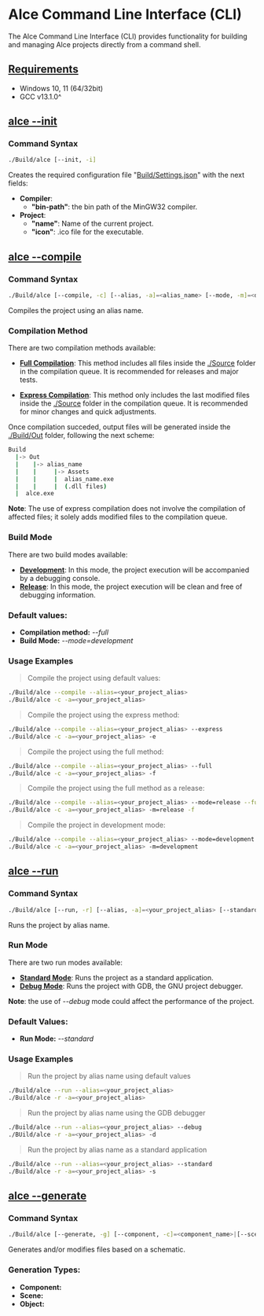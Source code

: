 # Alce Command Line Interface (CLI)

The Alce Command Line Interface (CLI) provides functionality for building and managing Alce projects directly from a command shell.

## <ins>Requirements</ins>

* Windows 10, 11 (64/32bit)
* GCC v13.1.0^

## <ins>alce --init</ins>

### Command Syntax
```bash
./Build/alce [--init, -i]
```

Creates the required configuration file "<ins>Build/Settings.json</ins>" with the next fields:

* __Compiler__:
  * __"bin-path"__: the bin path of the MinGW32 compiler.
* __Project__:
  * __"name"__: Name of the current project.
  * __"icon"__: .ico file for the executable.

## <ins>alce --compile</ins>

### Command Syntax
```bash
./Build/alce [--compile, -c] [--alias, -a]=<alias_name> [--mode, -m]=<development|release> [--full, -f]|[--express, -e]
```

Compiles the project using an alias name. 

### Compilation Method

There are two compilation methods available:

* <ins>__Full Compilation__</ins>: This method includes all files inside the <ins>./Source</ins> folder in the compilation queue. It is recommended for releases and major tests.
  
* <ins>__Express Compilation__</ins>: This method only includes the last modified files inside the <ins>./Source</ins> folder in the compilation queue. It is recommended for minor changes and quick adjustments.

Once compilation succeded, output files will be generated inside the <ins>./Build/Out</ins> folder, following the next scheme:

```bash
Build
  |-> Out
  |    |-> alias_name
  |    |     |-> Assets 
  |    |     |  alias_name.exe
  |    |     |  (.dll files)
  |  alce.exe
```

__Note__: The use of express compilation does not involve the compilation of affected files; it solely adds modified files to the compilation queue.

### Build Mode

There are two build modes available:

* <ins>__Development__</ins>: In this mode, the project execution will be accompanied by a debugging console.
* <ins>__Release__</ins>: In this mode, the project execution will be clean and free of debugging information.

### Default values:

* __Compilation method:__ <i>--full</i>
* __Build Mode:__ <i>--mode=development</i>

### Usage Examples

> Compile the project using default values:

```bash
./Build/alce --compile --alias=<your_project_alias> 
./Build/alce -c -a=<your_project_alias>
```

> Compile the project using the express method:

```bash
./Build/alce --compile --alias=<your_project_alias> --express
./Build/alce -c -a=<your_project_alias> -e
```

> Compile the project using the full method:

```bash
./Build/alce --compile --alias=<your_project_alias> --full
./Build/alce -c -a=<your_project_alias> -f
```

> Compile the project using the full method as a release:

```bash
./Build/alce --compile --alias=<your_project_alias> --mode=release --full
./Build/alce -c -a=<your_project_alias> -m=release -f
```

> Compile the project in development mode:

```bash
./Build/alce --compile --alias=<your_project_alias> --mode=development
./Build/alce -c -a=<your_project_alias> -m=development
```

## <ins>alce --run</ins>

### Command Syntax

```bash
./Build/alce [--run, -r] [--alias, -a]=<your_project_alias> [--standard, -s]|[--debug, -d]
```

Runs the project by alias name.

### Run Mode

There are two run modes available:

* <ins>__Standard Mode__</ins>: Runs the project as a standard application.
* <ins>__Debug Mode__</ins>: Runs the project with GDB, the GNU project debugger.

__Note__: the use of <i>--debug</i> mode could affect the performance of the project.

### Default Values:

* __Run Mode:__ <i>--standard</i>

### Usage Examples

> Run the project by alias name using default values

```bash
./Build/alce --run --alias=<your_project_alias>
./Build/alce -r -a=<your_project_alias>
```

> Run the project by alias name using the GDB debugger

```bash
./Build/alce --run --alias=<your_project_alias> --debug
./BUild/alce -r -a=<your_project_alias> -d
```

> Run the project by alias name as a standard application

```bash
./Build/alce --run --alias=<your_project_alias> --standard
./Build/alce -r -a=<your_project_alias> -s
```

## <ins>alce --generate</ins>

### Command Syntax

```bash
./Build/alce [--generate, -g] [--component, -c]=<component_name>|[--scene, -s]=<scene_name>|[--object, -o]=<scene_name>@<object_name>|[--implementation, -i]=<<object@scene_name@object_name>|<scene@scene_name>|<component@component_name>>
```

Generates and/or modifies files based on a schematic.

### Generation Types:

* __Component:__
* __Scene:__
* __Object:__
